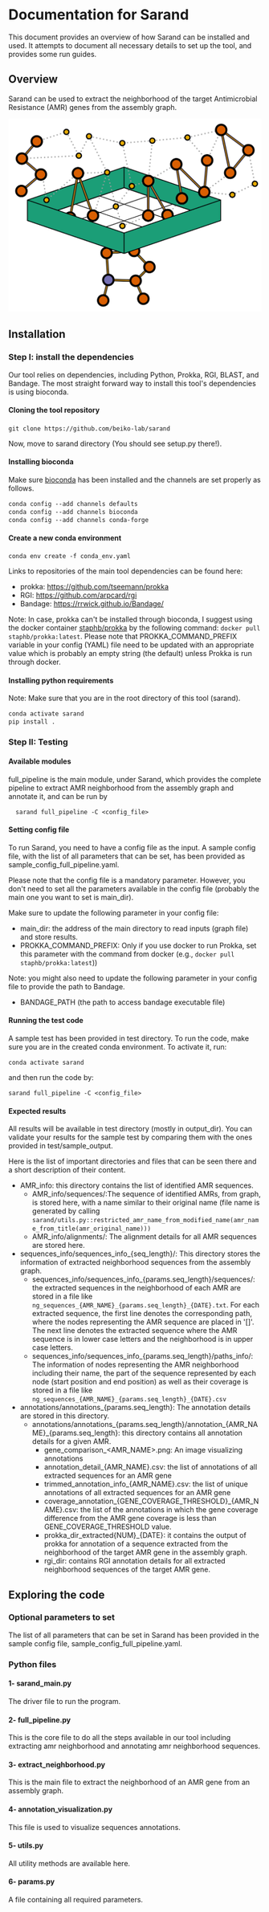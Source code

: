 # Documentation for Sarand


This document provides an overview of how Sarand can be installed and used. It attempts to document all necessary details to set up the tool, and provides some run guides.

## Overview
Sarand can be used to extract the neighborhood of the target Antimicrobial Resistance (AMR) genes from the assembly graph.


![sarand](sarand/docs/sarand.png)


## Installation
### Step I: install the dependencies
Our tool relies on dependencies, including Python, Prokka, RGI, BLAST, and Bandage.
The most straight forward way to install this tool's dependencies is using bioconda.
#### Cloning the tool repository
`git clone https://github.com/beiko-lab/sarand`

Now, move to sarand directory (You should see setup.py there!).
#### Installing bioconda
Make sure [bioconda](https://bioconda.github.io/user/install.html) has been installed and the channels are set properly as follows.
```
conda config --add channels defaults
conda config --add channels bioconda
conda config --add channels conda-forge
```
#### Create a new conda environment

`conda env create -f conda_env.yaml`

Links to repositories of the main tool dependencies can be found here:
- prokka: https://github.com/tseemann/prokka
- RGI: https://github.com/arpcard/rgi
- Bandage: https://rrwick.github.io/Bandage/

Note: In case, prokka can't be installed through bioconda, I suggest using the docker
container [staphb/prokka](https://hub.docker.com/r/staphb/prokka) by the following command:
`docker pull staphb/prokka:latest`. Please note that PROKKA_COMMAND_PREFIX variable in your config (YAML) file need to be updated with an appropriate value which is probably an empty string (the default) unless Prokka is run through docker.  

#### Installing python requirements
Note: Make sure that you are in the root directory of this tool (sarand).

    conda activate sarand
    pip install .

### Step II: Testing
#### Available modules
full_pipeline is the main module, under Sarand, which provides the complete pipeline to extract AMR neighborhood from the assembly graph and annotate it, and can be run by

      sarand full_pipeline -C <config_file>

#### Setting config file
To run Sarand, you need to have a config file as the input. A sample config file, with the list of all parameters that can be set, has been provided as sample_config_full_pipeline.yaml.

Please note that the config file is a mandatory parameter. However, you don't need to set all the parameters available in the config file (probably the main one you want to set is main_dir).

Make sure to update the following parameter in your config file:
- main_dir: the address of the main directory to read inputs (graph file) and store results.
- PROKKA_COMMAND_PREFIX: Only if you use docker to run Prokka, set this parameter with the command from docker (e.g., `docker pull staphb/prokka:latest`))

Note: you might also need to update the following parameter in your config file to provide the path to Bandage.
- BANDAGE_PATH (the path to access bandage executable file)

#### Running the test code
A sample test has been provided in test directory.
To run the code, make sure you are in the created conda environment.
To activate it, run:

    conda activate sarand

and then run the code by:

    sarand full_pipeline -C <config_file>

#### Expected results
All results will be available in test directory (mostly in output_dir). You can validate your results for the sample test by comparing them with the ones provided in test/sample_output.

Here is the list of important directories and files that can be seen there and a short description of their content.
- AMR_info: this directory contains the list of identified AMR sequences.
  - AMR_info/sequences/:The sequence of identified AMRs, from graph, is stored here, with a name similar to their original name (file name is generated by calling `sarand/utils.py::restricted_amr_name_from_modified_name(amr_name_from_title(amr_original_name)))`
  - AMR_info/alignments/: The alignment details for all AMR sequences are stored here.
- sequences_info/sequences_info_{seq_length}/: This directory stores the information of extracted neighborhood sequences from the assembly graph.
  - sequences_info/sequences_info_{params.seq_length}/sequences/: the extracted sequences in the neighborhood of each AMR are stored in a file like `ng_sequences_{AMR_NAME}_{params.seq_length}_{DATE}.txt`.
  For each extracted sequence, the first line denotes the corresponding path, where the nodes representing the AMR sequence are placed in '[]'.
  The next line denotes the extracted sequence where the AMR sequence is in lower case letters and the neighborhood is in upper case letters.
  - sequences_info/sequences_info_{params.seq_length}/paths_info/: The information of nodes representing the AMR neighborhood including their name, the part of the sequence represented by each node (start position and end position) as well as their coverage is stored in a file like `ng_sequences_{AMR_NAME}_{params.seq_length}_{DATE}.csv`
- annotations/annotations_{params.seq_length}: The annotation details are stored in this directory.
  - annotations/annotations_{params.seq_length}/annotation_{AMR_NAME}_{params.seq_length}: this directory contains all annotation details for a given AMR.
    - gene_comparison_<AMR_NAME>.png: An image visualizing annotations
    - annotation_detail_{AMR_NAME}.csv: the list of annotations of all extracted sequences for an AMR gene
    - trimmed_annotation_info_{AMR_NAME}.csv: the list of unique annotations of all extracted sequences for an AMR gene
    - coverage_annotation_{GENE_COVERAGE_THRESHOLD}_{AMR_NAME}.csv:
    the list of the annotations in which the gene coverage difference from the AMR gene coverage is less than GENE_COVERAGE_THRESHOLD value.
    - prokka_dir_extracted{NUM}_{DATE}: it contains the output of prokka for annotation of a sequence extracted from the neighborhood of the target AMR gene in the assembly graph.
    - rgi_dir: contains RGI annotation details for all extracted neighborhood sequences of the target AMR gene.

## Exploring the code
### Optional parameters to set
The list of all parameters that can be set in Sarand has been provided in the sample config file, sample_config_full_pipeline.yaml.

### Python files
#### 1- sarand_main.py
The driver file to run the program.


#### 2- full_pipeline.py
This is the core file to do all the steps available in our tool including extracting amr neighborhood and annotating amr neighborhood sequences.
#### 3- extract_neighborhood.py
This is the main file to extract the neighborhood of an AMR gene from an assembly graph.

#### 4- annotation_visualization.py
This file is used to visualize sequences annotations.

#### 5- utils.py
All utility methods are available here.

#### 6- params.py
A file containing all required parameters.
